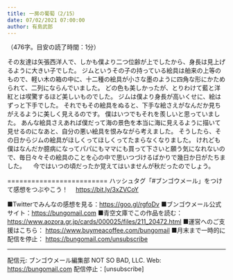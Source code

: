 ```yaml
---
title: 一房の葡萄（2/15）
date: 07/02/2021 07:00:00
author: 有島武郎
---
```


（476字。目安の読了時間：1分）

その友達は矢張西洋人で、しかも僕より二つ位齢が上でしたから、身長は見上げるように大きい子でした。
ジムというその子の持っている絵具は舶来の上等のもので、軽い木の箱の中に、十二種の絵具が小さな墨のように四角な形にかためられて、二列にならんでいました。
どの色も美しかったが、とりわけて藍と洋紅とは喫驚するほど美しいものでした。
ジムは僕より身長が高いくせに、絵はずっと下手でした。
それでもその絵具をぬると、下手な絵さえがなんだか見ちがえるように美しく見えるのです。
僕はいつでもそれを羨しいと思っていました。
あんな絵具さえあれば僕だって海の景色を本当に海に見えるように描いて見せるのになあと、自分の悪い絵具を恨みながら考えました。
そうしたら、その日からジムの絵具がほしくってほしくってたまらなくなりました。
けれども僕はなんだか臆病になってパパにもママにも買って下さいと願う気になれないので、毎日々々その絵具のことを心の中で思いつづけるばかりで幾日か日がたちました。
　今ではいつの頃だったか覚えてはいませんが秋だったのでしょう。

=========================
ハッシュタグ「#ブンゴウメール」をつけて感想をつぶやこう！　
https://bit.ly/3xZVCoY

■Twitterでみんなの感想を見る：https://goo.gl/rgfoDv
■ブンゴウメール公式サイト：https://bungomail.com
■青空文庫でこの作品を読む：https://www.aozora.gr.jp/cards/000025/files/211_20472.html
■運営へのご支援はこちら： https://www.buymeacoffee.com/bungomail
■月末まで一時的に配信を停止： https://bungomail.com/unsubscribe

-------
配信元: ブンゴウメール編集部
NOT SO BAD, LLC.
Web: https://bungomail.com
配信停止：[unsubscribe]

